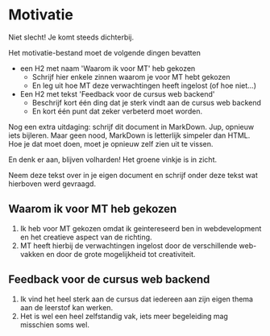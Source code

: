 # Motivatie

Niet slecht! Je komt steeds dichterbij.

Het motivatie-bestand moet de volgende dingen bevatten

* een H2 met naam 'Waarom ik voor MT' heb gekozen
	* Schrijf hier enkele zinnen waarom je voor MT hebt gekozen
	* En leg uit hoe MT deze verwachtingen heeft ingelost (of hoe niet...)
* Een H2 met tekst 'Feedback voor de cursus web backend'
	* Beschrijf kort één ding dat je sterk vindt aan de cursus web backend
	* En kort één punt dat zeker verbeterd moet worden.
	
Nog een extra uitdaging: schrijf dit document in MarkDown. Jup, opnieuw iets bijleren. Maar geen nood, MarkDown is letterlijk simpeler dan HTML. Hoe je dat moet doen, moet je opnieuw zelf zien uit te vissen.

En denk er aan, blijven volharden! Het groene vinkje is in zicht.

Neem deze tekst over in je eigen document en schrijf onder deze tekst wat hierboven werd gevraagd.

## Waarom ik voor MT heb gekozen

1. Ik heb voor MT gekozen omdat ik geintereseerd ben in webdevelopment en het creatieve aspect van de richting.
2. MT heeft hierbij de verwachtingen ingelost door de verschillende web-vakken en door de grote mogelijkheid tot creativiteit.

## Feedback voor de cursus web backend

1. Ik vind het heel sterk aan de cursus dat iedereen aan zijn eigen thema aan de leerstof kan werken.
2. Het is wel een heel zelfstandig vak, iets meer begeleiding mag misschien soms wel.
